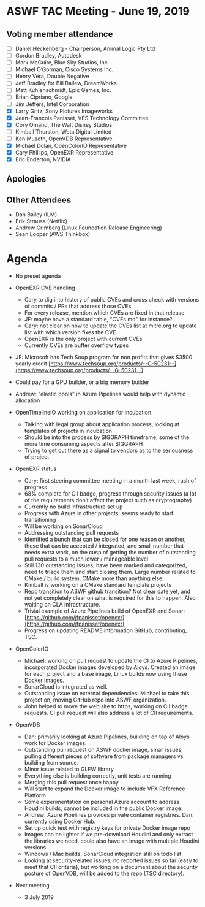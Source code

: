 # **ASWF TAC Meeting - June 19, 2019**

## **Voting member attendance**

* [ ] Daniel Heckenberg - Chairperson, Animal Logic Pty Ltd
* [ ] Gordon Bradley, Autodesk 
* [ ] Mark McGuire, Blue Sky Studios, Inc. 
* [ ] Michael O’Gorman, Cisco Systems Inc. 
* [ ] Henry Vera, Double Negative 
* [ ] Jeff Bradley for Bill Ballew, DreamWorks
* [ ] Matt Kuhlenschmidt, Epic Games, Inc. 
* [ ] Brian Cipriano, Google 
* [ ] Jim Jeffers, Intel Corporation 
* [x] Larry Gritz, Sony Pictures Imageworks 
* [x] Jean-Francois Panisset, VES Technology Committee 
* [x] Cory Omand, The Walt Disney Studios 
* [ ] Kimball Thurston, Weta Digital Limited 
* [ ] Ken Museth, OpenVDB Representative 
* [x] Michael Dolan, OpenColorIO Representative
* [x] Cary Phillips, OpenEXR Representative 
* [x] Eric Enderton, NVIDIA

## **Apologies**

## **Other Attendees**

* Dan Bailey (ILM)
* Erik Strauss (Netflix)
* Andrew Grimberg (Linux Foundation Release Engineering)
* Sean Looper (AWS Thinkbox)

# **Agenda**

* No preset agenda
* OpenEXR CVE handling
    * Cary to dig into history of public CVEs and cross check with versions of commits / PRs that address those CVEs
    * For every release, mention which CVEs are fixed in that release
    * JF: maybe have a standard table, "CVEs.md" for instance?
    * Cary: not clear on how to update the CVEs list at mitre.org to update list with which version fixes the CVE
    * OpenEXR is the only project with current CVEs
    * Currently CVEs are buffer overflow types
* JF: Microsoft has Tech Soup program for non profits that gives $3500 yearly credit [https://www.techsoup.org/products/--G-50231--](https://www.techsoup.org/products/--G-50231--)
* Could pay for a GPU builder, or a big memory builder
* Andrew: "elastic pools" in Azure Pipelines would help with dynamic allocation
* OpenTimelineIO working on application for incubation.
    * Talking with legal group about application process, looking at templates of projects in incubation
    * Should be into the process by SIGGRAPH timeframe, some of the more time consuming aspects after SIGGRAPH
    * Trying to get out there as a signal to vendors as to the seriousness of project
* OpenEXR status
    * Cary: first steering committee meeting in a month last week, rush of progress
    * 68% complete for CII badge, progress through security issues (a lot of the requirements don’t affect the project such as cryptography)
    * Currently no build infrastructure set up
    * Progress with Azure in other projects: seems ready to start transitioning
    * Will be working on SonarCloud
    * Addressing outstanding pull requests
    * Identified a bunch that can be closed for one reason or another, those that can be accepted / integrated, and small number that needs extra work, on the cusp of getting the number of outstanding pull requests to a much lower / manageable level
    * Still 130 outstanding issues, have been marked and categorized, need to triage them and start closing them. Large number related to CMake / build system, CMake more than anything else.
    * Kimball is working on a CMake standard template projects
    * Repo transition to ASWF github transition? Not clear date yet, and not yet completely clear on what is required for this to happen. Also waiting on CLA infrastructure.
    * Trivial example of Azure Pipelines build of OpenEXR and Sonar: [https://github.com/jfpanisset/openexr](https://github.com/jfpanisset/openexr)
    * Progress on updating README information GitHub, contributing, TSC.

* OpenColorIO
    * Michael: working on pull request to update the CI to Azure Pipelines, incorporated Docker images developed by Aloys. Created an image for each project and a base image, Linux builds now using these Docker images.
    * SonarCloud is integrated as well.
    * Outstanding issue on external dependencies: Michael to take this project on, moving GitHub repo into ASWF organization.
    * John helped to move the web site to https, working on CII badge requests. CI pull request will also address a lot of CII requirements.

* OpenVDB
    * Dan: primarily looking at Azure Pipelines, building on top of Aloys work for Docker images.
    * Outstanding pull request on ASWF docker image, small issues, pulling different pieces of software from package managers vs building from source.
    * Minor issue related to GLFW library
    * Everything else is building correctly, unit tests are running
    * Merging this pull request once happy
    * Will start to expand the Docker image to include VFX Reference Platform
    * Some experimentation on personal Azure account to address Houdini builds, cannot be included in the public Docker image.
    * Andrew: Azure Pipelines provides private container registries. Dan: currently using Docker Hub. 
    * Set up quick test with registry keys for private Docker image repo
    * Images can be lighter if we pre-download Houdini and only extract the libraries we need, could also have an image with multiple Houdini versions.
    * Windows / Mac builds, SonarCloud integration still on todo list
    * Looking at security-related issues, no reported issues so far (easy to meet that CII criteria), but working on a document about the security posture of OpenVDB, will be added to the repo (TSC directory).

* Next meeting

    * 3 July 2019

